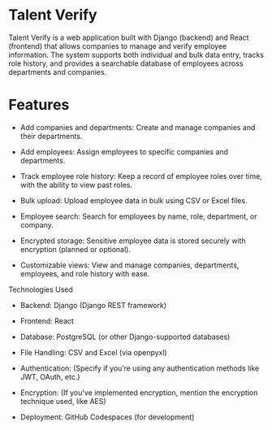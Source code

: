 # Talent Verify

Talent Verify is a web application built with Django (backend) and React (frontend) that allows companies to manage and verify employee information. The system supports both individual and bulk data entry, tracks role history, and provides a searchable database of employees across departments and companies.

# Features

- Add companies and departments: Create and manage companies and their departments.

- Add employees: Assign employees to specific companies and departments.

- Track employee role history: Keep a record of employee roles over time, with the ability to view past roles.

- Bulk upload: Upload employee data in bulk using CSV or Excel files.

- Employee search: Search for employees by name, role, department, or company.

- Encrypted storage: Sensitive employee data is stored securely with encryption (planned or optional).

- Customizable views: View and manage companies, departments, employees, and role history with ease.

Technologies Used

- Backend: Django (Django REST framework)

- Frontend: React

- Database: PostgreSQL (or other Django-supported databases)

- File Handling: CSV and Excel (via openpyxl)

- Authentication: (Specify if you’re using any authentication methods like JWT, OAuth, etc.)

- Encryption: (If you've implemented encryption, mention the encryption technique used, like AES)

- Deployment: GitHub Codespaces (for development)